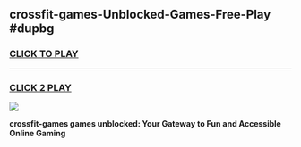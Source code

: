 
## crossfit-games-Unblocked-Games-Free-Play #dupbg
<h3>
<a href="https://us.freeplayer.one?title=crossfit-games&ref=9M">CLICK TO PLAY</a></h3>
<hr>

<h3>
<a href="https://us.freeplayer.one?title=crossfit-games&ref=9M">CLICK 2 PLAY</a>
  
</h3>

<a href="https://us.freeplayer.one?title=crossfit-games&ref=9M"><img src="https://clearcache.store/games.png"></a>


**crossfit-games games unblocked: Your Gateway to Fun and Accessible Online Gaming**
